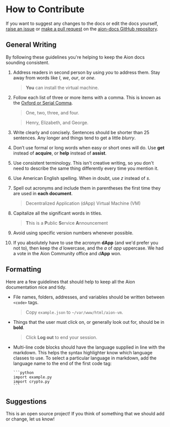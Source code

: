 # How to Contribute

If you want to suggest any changes to the docs or edit the docs yourself, [raise an issue](https://github.com/mohnjatthews/aion-docs/issues) or [make a pull request](https://github.com/mohnjatthews/aion-docs/pulls) on the [aion-docs GitHub repository](https://github.com/aionnetwork/docs).

## General Writing

By following these guidelines you're helping to keep the Aion docs sounding consistent.

1. Address readers in second person by using _you_ to address them. Stay away from words like _I_, _we_, _our_, or _one_.

    > **You** can install the virtual machine.

2. Follow each list of three or more items with a comma. This is known as the [Oxford or Serial Comma](https://en.wikipedia.org/wiki/Serial_comma).

    > One, two, three, and four.

    > Henry, Elizabeth, and George.

3. Write clearly and concisely. Sentences should be shorter than 25 sentences. Any longer and things tend to get a little _blurry_.
4. Don’t use formal or long words when easy or short ones will do. Use **get** instead of **acquire**, or **help** instead of **assist**.
5. Use consistent terminology. This isn't creative writing, so you don't need to describe the same thing differently every time you mention it.
6. Use American English spelling. When in doubt, use _z_ instead of _s_.
7. Spell out acronyms and include them in parentheses the first time they are used in **each document**.

    > Decentralized Application (dApp)
    > Virtual Machine (VM)

8. Capitalize all the significant words in titles.

    > **T**his is a **P**ublic **S**ervice **A**nnouncement

9. Avoid using specific version numbers whenever possible.

10. If you absolutely have to use the acronym **dApp** (and we'd prefer you not to), then keep the _d_ lowercase, and the _a_ of _app_ uppercase. We had a vote in the Aion Community office and _d_**App** won.

## Formatting

Here are a few guidelines that should help to keep all the Aion documentation nice and tidy.

  - File names, folders, addresses, and variables should be written between ```<code>``` tags.

    > Copy ```example.json``` to ```~/var/www/html/aion-vm```.

  - Things that the user must click on, or generally look out for, should be in **bold**.

    > Click **Log out** to end your session.

  - Multi-line code blocks should have the language supplied in line with the markdown. This helps the syntax highlighter know which language classes to use. To select a particular language in markdown, add the language name to the end of the first code tag:

        ```python
        import example.py
        import crypto.py
        ```

## Suggestions

This is an open source project! If you think of something that we should add or change, let us know!
